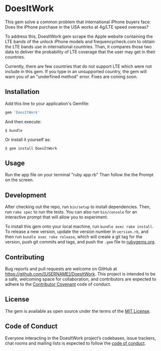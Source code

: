 # DoesItWork

This gem solve a common problem that international iPhone buyers face:
Does the iPhone purchase in the USA works at 4g/LTE speed overseas?

To address this, DoesItWork gem scrape the Apple website containing the LTE bands
of the unlock iPhone models and frequencycheck.com to obtain the LTE bands use
in international countries. Than, it compares those two data to deliver the
probability of LTE coverage that the user may get in their countries.

Currently, there are few countries that do not support LTE which were not include
in this gem. If you type in an unsupported country, the gem will warn you of an "underfined method"
error. Fixes are coming soon.

## Installation

Add this line to your application's Gemfile:

```ruby
gem 'DoesItWork'
```

And then execute:

    $ bundle

Or install it yourself as:

    $ gem install DoesItWork

## Usage

Run the app file on your terminal "ruby app.rb"
Than follow the the Prompt on the screen.



## Development

After checking out the repo, run `bin/setup` to install dependencies. Then, run `rake spec` to run the tests. You can also run `bin/console` for an interactive prompt that will allow you to experiment.

To install this gem onto your local machine, run `bundle exec rake install`. To release a new version, update the version number in `version.rb`, and then run `bundle exec rake release`, which will create a git tag for the version, push git commits and tags, and push the `.gem` file to [rubygems.org](https://rubygems.org).

## Contributing

Bug reports and pull requests are welcome on GitHub at https://github.com/[USERNAME]/DoesItWork. This project is intended to be a safe, welcoming space for collaboration, and contributors are expected to adhere to the [Contributor Covenant](http://contributor-covenant.org) code of conduct.

## License

The gem is available as open source under the terms of the [MIT License](https://opensource.org/licenses/MIT).

## Code of Conduct

Everyone interacting in the DoesItWork project’s codebases, issue trackers, chat rooms and mailing lists is expected to follow the [code of conduct](https://github.com/[USERNAME]/DoesItWork/blob/master/CODE_OF_CONDUCT.md).

